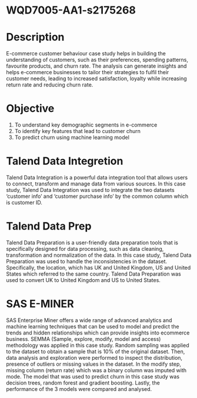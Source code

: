 # WQD7005-AA1-s2175268

# Description
E-commerce customer behaviour case study helps in building the understanding of customers, such as their preferences, spending patterns, favourite products, and churn rate. The analysis can generate insights and helps e-commerce businesses to tailor their strategies to fulfil their customer needs, leading to increased satisfaction, loyalty while increasing return rate and reducing churn rate. 
# Objective
1.	To understand key demographic segments in e-commerce
2.	To identify key features that lead to customer churn
3.	To predict churn using machine learning model

# Talend Data Integretion
Talend Data Integration is a powerful data integration tool that allows users to connect, transform and manage data from various sources. In this case study, Talend Data Integration was used to integrate the two datasets ‘customer info’ and ‘customer purchase info’ by the common column which is customer ID. 

# Talend Data Prep
Talend Data Preparation is a user-friendly data preparation tools that is specifically designed for data processing, such as data cleaning, transformation and normalization of the data. In this case study, Talend Data Preparation was used to handle the inconsistencies in the dataset. Specifically, the location, which has UK and United Kingdom, US and United States which referred to the same country. Talend Data Preparation was used to convert UK to United Kingdom and US to United States.

# SAS E-MINER
SAS Enterprise Miner offers a wide range of advanced analytics and machine learning techniques that can be used to model and predict the trends and hidden relationships which can provide insights into ecommerce business. SEMMA (Sample, explore, modify, model and access) methodology was applied in this case study. Random sampling was applied to the dataset to obtain a sample that is 10% of the original dataset. Then, data analysis and exploration were performed to inspect the distribution, presence of outliers or missing values in the dataset. In the modify step, missing column (return rate) which was a binary column was imputed with mode. The model that was used to predict churn in this case study was decision trees, random forest and gradient boosting. Lastly, the performance of the 3 models were compared and analysed.
